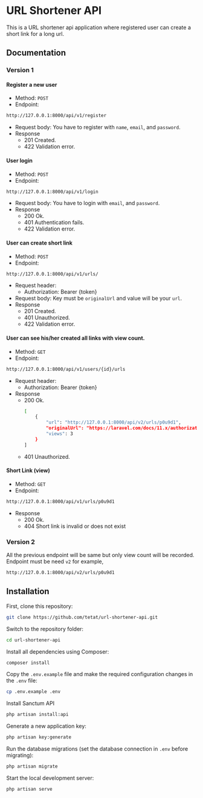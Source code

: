 # URL Shortener API

This is a URL shortener api application where registered user can create a short link for a long url.

## Documentation

### Version 1

#### Register a new user

-   Method: `POST`
-   Endpoint:

```bash
http://127.0.0.1:8000/api/v1/register
```

-   Request body: You have to register with `name`, `email`, and `password`.
-   Response
    -   201 Created.
    -   422 Validation error.

#### User login

-   Method: `POST`
-   Endpoint:

```bash
http://127.0.0.1:8000/api/v1/login
```

-   Request body: You have to login with `email`, and `password`.
-   Response
    -   200 Ok.
    -   401 Authentication fails.
    -   422 Validation error.

#### User can create short link

-   Method: `POST`
-   Endpoint:

```bash
http://127.0.0.1:8000/api/v1/urls/
```

-   Request header:
    -   Authorization: Bearer {token}
-   Request body: Key must be `originalUrl` and value will be your `url`.
-   Response
    -   201 Created.
    -   401 Unauthorized.
    -   422 Validation error.

#### User can see his/her created all links with view count.

-   Method: `GET`
-   Endpoint:

```bash
http://127.0.0.1:8000/api/v1/users/{id}/urls
```

-   Request header:
    -   Authorization: Bearer {token}
-   Response
    -   200 Ok.
        ```bash
        [
            {
                "url": "http://127.0.0.1:8000/api/v2/urls/p0u9d1",
                "originalUrl": "https://laravel.com/docs/11.x/authorization#authorizing-actions-via-gates",
                "views": 3
            }
        ]
        ```
    -   401 Unauthorized.

#### Short Link (view)

-   Method: `GET`
-   Endpoint:

```bash
http://127.0.0.1:8000/api/v1/urls/p0u9d1
```

-   Response
    -   200 Ok.
    -   404 Short link is invalid or does not exist

### Version 2

All the previous endpoint will be same but only view count will be recorded. Endpoint must be need `v2` for example,

```bash
http://127.0.0.1:8000/api/v2/urls/p0u9d1
```

## Installation

First, clone this repository:

```bash
git clone https://github.com/tetat/url-shortener-api.git
```

Switch to the repository folder:

```bash
cd url-shortener-api
```

Install all dependencies using Composer:

```bash
composer install
```

Copy the `.env.example` file and make the required configuration changes in the `.env` file:

```bash
cp .env.example .env
```

Install Sanctum API

```bash
php artisan install:api
```

Generate a new application key:

```bash
php artisan key:generate
```

Run the database migrations (set the database connection in `.env` before migrating):

```bash
php artisan migrate
```

Start the local development server:

```bash
php artisan serve
```
